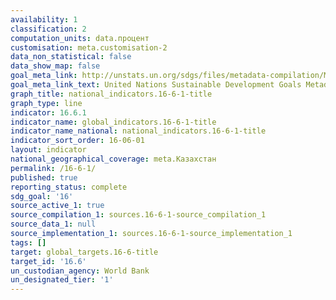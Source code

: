 ```yaml
---
availability: 1
classification: 2
computation_units: data.процент
customisation: meta.customisation-2
data_non_statistical: false
data_show_map: false
goal_meta_link: http://unstats.un.org/sdgs/files/metadata-compilation/Metadata-Goal-16.pdf
goal_meta_link_text: United Nations Sustainable Development Goals Metadata (pdf 1361kB)
graph_title: national_indicators.16-6-1-title
graph_type: line
indicator: 16.6.1
indicator_name: global_indicators.16-6-1-title
indicator_name_national: national_indicators.16-6-1-title
indicator_sort_order: 16-06-01
layout: indicator
national_geographical_coverage: meta.Казахстан
permalink: /16-6-1/
published: true
reporting_status: complete
sdg_goal: '16'
source_active_1: true
source_compilation_1: sources.16-6-1-source_compilation_1
source_data_1: null
source_implementation_1: sources.16-6-1-source_implementation_1
tags: []
target: global_targets.16-6-title
target_id: '16.6'
un_custodian_agency: World Bank
un_designated_tier: '1'
---
```

